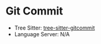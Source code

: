 # Git Commit

- Tree Sitter: [tree-sitter-gitcommit](https://github.com/gbprod/tree-sitter-gitcommit)
- Language Server: N/A
